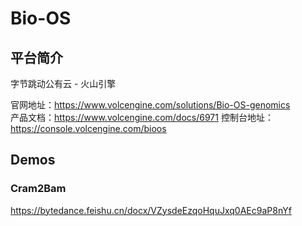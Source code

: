 # Bio-OS
## 平台简介

字节跳动公有云 - 火山引擎

官网地址：https://www.volcengine.com/solutions/Bio-OS-genomics </br>
产品文档：https://www.volcengine.com/docs/6971
控制台地址：https://console.volcengine.com/bioos


## Demos
### Cram2Bam
https://bytedance.feishu.cn/docx/VZysdeEzqoHquJxq0AEc9aP8nYf
